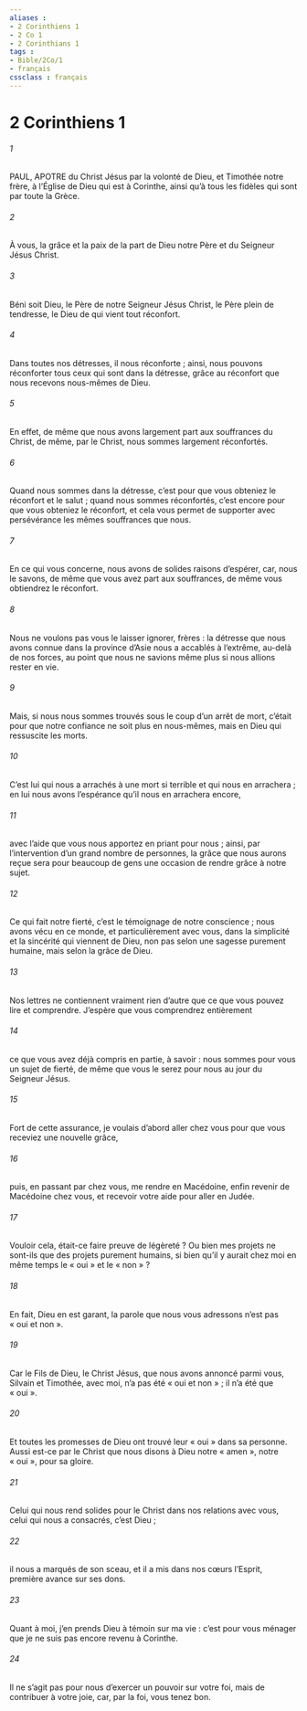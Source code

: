 ```yaml
---
aliases : 
- 2 Corinthiens 1
- 2 Co 1
- 2 Corinthians 1
tags : 
- Bible/2Co/1
- français
cssclass : français
---
```


# 2 Corinthiens 1

###### 1
PAUL, APOTRE du Christ Jésus
par la volonté de Dieu,
et Timothée notre frère,
à l’Église de Dieu qui est à Corinthe,
ainsi qu’à tous les fidèles
qui sont par toute la Grèce.
###### 2
À vous, la grâce et la paix
de la part de Dieu notre Père
et du Seigneur Jésus Christ.
###### 3
Béni soit Dieu, le Père de notre Seigneur Jésus Christ, le Père plein de tendresse, le Dieu de qui vient tout réconfort.
###### 4
Dans toutes nos détresses, il nous réconforte ; ainsi, nous pouvons réconforter tous ceux qui sont dans la détresse, grâce au réconfort que nous recevons nous-mêmes de Dieu.
###### 5
En effet, de même que nous avons largement part aux souffrances du Christ, de même, par le Christ, nous sommes largement réconfortés.
###### 6
Quand nous sommes dans la détresse, c’est pour que vous obteniez le réconfort et le salut ; quand nous sommes réconfortés, c’est encore pour que vous obteniez le réconfort, et cela vous permet de supporter avec persévérance les mêmes souffrances que nous.
###### 7
En ce qui vous concerne, nous avons de solides raisons d’espérer, car, nous le savons, de même que vous avez part aux souffrances, de même vous obtiendrez le réconfort.
###### 8
Nous ne voulons pas vous le laisser ignorer, frères : la détresse que nous avons connue dans la province d’Asie nous a accablés à l’extrême, au-delà de nos forces, au point que nous ne savions même plus si nous allions rester en vie.
###### 9
Mais, si nous nous sommes trouvés sous le coup d’un arrêt de mort, c’était pour que notre confiance ne soit plus en nous-mêmes, mais en Dieu qui ressuscite les morts.
###### 10
C’est lui qui nous a arrachés à une mort si terrible et qui nous en arrachera ; en lui nous avons l’espérance qu’il nous en arrachera encore,
###### 11
avec l’aide que vous nous apportez en priant pour nous ; ainsi, par l’intervention d’un grand nombre de personnes, la grâce que nous aurons reçue sera pour beaucoup de gens une occasion de rendre grâce à notre sujet.
###### 12
Ce qui fait notre fierté, c’est le témoignage de notre conscience ; nous avons vécu en ce monde, et particulièrement avec vous, dans la simplicité et la sincérité qui viennent de Dieu, non pas selon une sagesse purement humaine, mais selon la grâce de Dieu.
###### 13
Nos lettres ne contiennent vraiment rien d’autre que ce que vous pouvez lire et comprendre. J’espère que vous comprendrez entièrement
###### 14
ce que vous avez déjà compris en partie, à savoir : nous sommes pour vous un sujet de fierté, de même que vous le serez pour nous au jour du Seigneur Jésus.
###### 15
Fort de cette assurance, je voulais d’abord aller chez vous pour que vous receviez une nouvelle grâce,
###### 16
puis, en passant par chez vous, me rendre en Macédoine, enfin revenir de Macédoine chez vous, et recevoir votre aide pour aller en Judée.
###### 17
Vouloir cela, était-ce faire preuve de légèreté ? Ou bien mes projets ne sont-ils que des projets purement humains, si bien qu’il y aurait chez moi en même temps le « oui » et le « non » ?
###### 18
En fait, Dieu en est garant, la parole que nous vous adressons n’est pas « oui et non ».
###### 19
Car le Fils de Dieu, le Christ Jésus, que nous avons annoncé parmi vous, Silvain et Timothée, avec moi, n’a pas été « oui et non » ; il n’a été que « oui ».
###### 20
Et toutes les promesses de Dieu ont trouvé leur « oui » dans sa personne. Aussi est-ce par le Christ que nous disons à Dieu notre « amen », notre « oui », pour sa gloire.
###### 21
Celui qui nous rend solides pour le Christ dans nos relations avec vous, celui qui nous a consacrés, c’est Dieu ;
###### 22
il nous a marqués de son sceau, et il a mis dans nos cœurs l’Esprit, première avance sur ses dons.
###### 23
Quant à moi, j’en prends Dieu à témoin sur ma vie : c’est pour vous ménager que je ne suis pas encore revenu à Corinthe.
###### 24
Il ne s’agit pas pour nous d’exercer un pouvoir sur votre foi, mais de contribuer à votre joie, car, par la foi, vous tenez bon.

